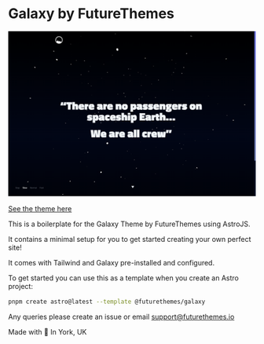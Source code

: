 # Galaxy by FutureThemes

![A shot of the boilerplat homepage. The heading reads "There are no passengers on spaceship earth... We are all crew."](./public/homepage.png)

[See the theme here](https://galaxy.futurethemes.io)

This is a boilerplate for the Galaxy Theme by
FutureThemes using AstroJS.

It contains a minimal setup for you to get started
creating your own perfect site!

It comes with Tailwind and Galaxy pre-installed
and configured.

To get started you can use this as a template when
you create an Astro project:

```bash
pnpm create astro@latest --template @futurethemes/galaxy
```

Any queries please create an issue
or email [support@futurethemes.io](mailto:support@futurethemes.io)

Made with 💖
In York, UK
